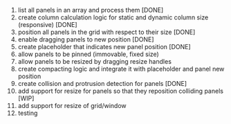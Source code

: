 1. list all panels in an array and process them [DONE]
2. create column calculation logic for static and dynamic column size (responsive) [DONE]
3. position all panels in the grid with respect to their size [DONE]
4. enable dragging panels to new position [DONE]
5. create placeholder that indicates new panel position [DONE]
6. allow panels to be pinned (immovable, fixed size)
7. allow panels to be resized by dragging resize handles
8. create compacting logic and integrate it with placeholder and panel new position
9. create collision and protrusion detection for panels [DONE]
10. add support for resize for panels so that they reposition colliding panels [WIP]
11. add support for resize of grid/window
12. testing
